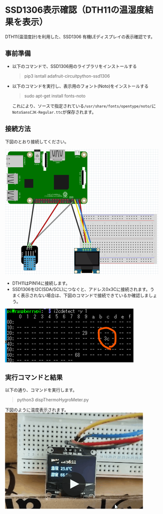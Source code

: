 # SSD1306表示確認（DTH11の温湿度結果を表示）
DTH11(温湿度計)を利用した、SSD1306 有機LEディスプレイの表示確認です。

## 事前準備

- 以下のコマンドで、SSD1306用のライブラリをインストールする
  > pip3 isntall adafruit-circuitpython-ssd1306
  
- 以下のコマンドを実行し、表示用のフォント(Noto)をインストールする
  > sudo apt-get install fonts-noto

  これにより、ソースで指定されている`/usr/share/fonts/opentype/noto/`に`NotoSansCJK-Regular.ttc`が保存されます。

## 接続方法
下図のとおり接続してください。

<img src="./doc/Connection.png"></src>

  - DTH11はPIN14に接続します。
  - SSD1306をI2C(SDA/SCL)につなぐと、アドレス0x3Cに接続されます。うまく表示されない場合は、下図のコマンドで接続できているか確認しましょう。

<img src="./doc/I2CDetect.png"></src>

## 実行コマンドと結果
以下の通り、コマンドを実行します。
  > python3 dispThermoHygroMeter.py

下図のように温度表示されます。
<img src="./doc/thermal_disp.gif"></src>

